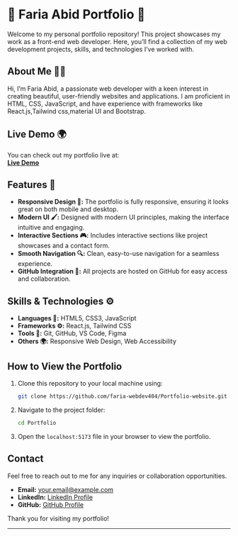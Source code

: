 # 🌟 Faria Abid Portfolio 🚀

Welcome to my personal portfolio repository! This project showcases my work as a front-end web developer. Here, you’ll find a collection of my web development projects, skills, and technologies I’ve worked with.

## About Me 👩‍💻

Hi, I’m Faria Abid, a passionate web developer with a keen interest in creating beautiful, user-friendly websites and applications. I am proficient in HTML, CSS, JavaScript, and have experience with frameworks like React.js,Tailwind css,material UI and Bootstrap.

## Live Demo 🌍

You can check out my portfolio live at:  
[**Live Demo**](https://your-live-demo-link.com)

## Features 🌟

- **Responsive Design 📱:** The portfolio is fully responsive, ensuring it looks great on both mobile and desktop.
- **Modern UI 🖌️:** Designed with modern UI principles, making the interface intuitive and engaging.
- **Interactive Sections 🎮:** Includes interactive sections like project showcases and a contact form.
- **Smooth Navigation 🔍:** Clean, easy-to-use navigation for a seamless experience.
- **GitHub Integration 🐙:** All projects are hosted on GitHub for easy access and collaboration.


## Skills & Technologies ⚙️

- **Languages 📝:** HTML5, CSS3, JavaScript
- **Frameworks ⚙️:** React.js, Tailwind CSS
- **Tools 🧰:** Git, GitHub, VS Code, Figma
- **Others 🌍:** Responsive Web Design, Web Accessibility

## How to View the Portfolio

1. Clone this repository to your local machine using:
    ```bash
    git clone https://github.com/faria-webdev404/Portfolio-website.git
    ```

2. Navigate to the project folder:
    ```bash
    cd Portfolio
    ```

3. Open the `localhost:5173` file in your browser to view the portfolio.

## Contact

Feel free to reach out to me for any inquiries or collaboration opportunities.

- **Email:** your.email@example.com
- **LinkedIn:** [LinkedIn Profile](https://www.linkedin.com/in/faria-abid)
- **GitHub:** [GitHub Profile](https://github.com/faria-webdev404)

Thank you for visiting my portfolio!

---

